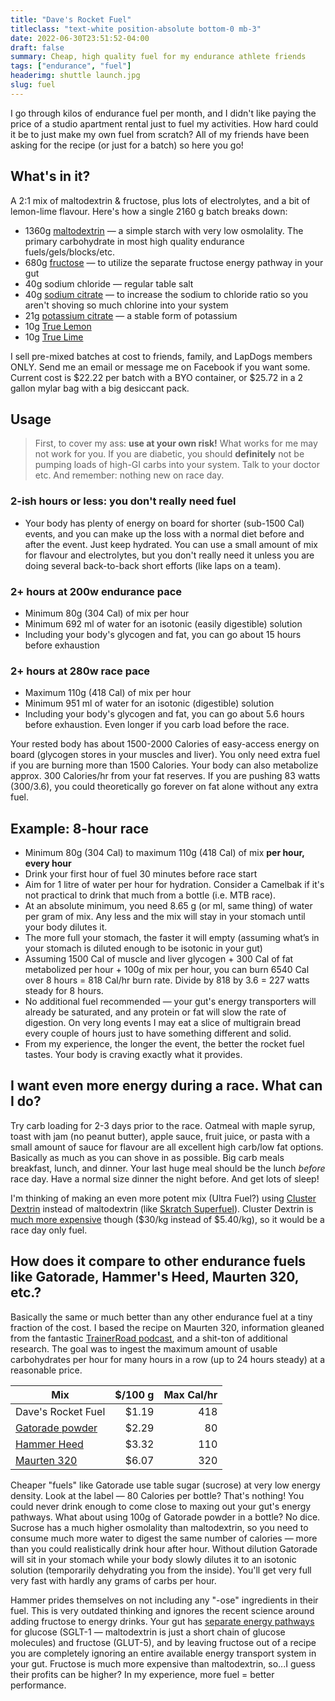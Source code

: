 ```yaml
---
title: "Dave's Rocket Fuel"
titleclass: "text-white position-absolute bottom-0 mb-3"
date: 2022-06-30T23:51:52-04:00
draft: false
summary: Cheap, high quality fuel for my endurance athlete friends
tags: ["endurance", "fuel"]
headerimg: shuttle launch.jpg
slug: fuel
---
```


I go through kilos of endurance fuel per month, and I didn't like paying the price of a studio apartment rental just to fuel my activities. How hard could it be to just make my own fuel from scratch? All of my friends have been asking for the recipe (or just for a batch) so here you go!

## What's in it?

A 2:1 mix of maltodextrin & fructose, plus lots of electrolytes, and a bit of lemon-lime flavour. Here's how a single 2160 g batch breaks down:

- 1360g [maltodextrin](https://torontobrewing.ca/products/maltodextrin-20de-50-lb) — a simple starch with very low osmolality. The primary carbohydrate in most high quality endurance fuels/gels/blocks/etc.
- 680g [fructose](https://www.walmart.ca/en/ip/NOW-Foods-NOW-Real-Food-Fructose-Fruit-Sugar-3-lbs/54T09F86R2MC) — to utilize the separate fructose energy pathway in your gut
- 40g sodium chloride — regular table salt
- 40g [sodium citrate](https://www.amazon.ca/gp/product/B09DTPGBY4/) — to increase the sodium to chloride ratio so you aren't shoving so much chlorine into your system
- 21g [potassium citrate](https://www.amazon.ca/gp/product/B09P9KN21Q/) — a stable form of potassium
- 10g [True Lemon](https://www.amazon.ca/gp/product/B004AMMPMU/)
- 10g [True Lime](https://www.amazon.ca/gp/product/B004AMHIJU/)

I sell pre-mixed batches at cost to friends, family, and LapDogs members ONLY. Send me an email or message me on Facebook if you want some. Current cost is $22.22 per batch with a BYO container, or $25.72 in a 2 gallon mylar bag with a big desiccant pack.


## Usage

> First, to cover my ass: **use at your own risk!** What works for me may not work for you. If you are diabetic, you should **definitely** not be pumping loads of high-GI carbs into your system. Talk to your doctor etc. And remember: nothing new on race day.

### 2-ish hours or less: you don't really need fuel
- Your body has plenty of energy on board for shorter (sub-1500 Cal) events, and you can make up the loss with a normal diet before and after the event. Just keep hydrated. You can use a small amount of mix for flavour and electrolytes, but you don't really need it unless you are doing several back-to-back short efforts (like laps on a team).
### 2+ hours at 200w endurance pace
- Minimum 80g (304 Cal) of mix per hour
- Minimum 692 ml of water for an isotonic (easily digestible) solution
- Including your body's glycogen and fat, you can go about 15 hours before exhaustion
### 2+ hours at 280w race pace
- Maximum 110g (418 Cal) of mix per hour
- Minimum 951 ml of water for an isotonic (digestible) solution
- Including your body's glycogen and fat, you can go about 5.6 hours before exhaustion. Even longer if you carb load before the race.

Your rested body has about 1500-2000 Calories of easy-access energy on board (glycogen stores in your muscles and liver). You only need extra fuel if you are burning more than 1500 Calories. Your body can also metabolize approx. 300 Calories/hr from your fat reserves. If you are pushing 83 watts (300/3.6), you could theoretically go forever on fat alone without any extra fuel.

## Example: 8-hour race

- Minimum 80g (304 Cal) to maximum 110g (418 Cal) of mix **per hour, every hour**
- Drink your first hour of fuel 30 minutes before race start
- Aim for 1 litre of water per hour for hydration. Consider a Camelbak if it's not practical to drink that much from a bottle (i.e. MTB race).
- At an absolute minimum, you need 8.65 g (or ml, same thing) of water per gram of mix. Any less and the mix will stay in your stomach until your body dilutes it.
- The more full your stomach, the faster it will empty (assuming what’s in your stomach is diluted enough to be isotonic in your gut)
- Assuming 1500 Cal of muscle and liver glycogen + 300 Cal of fat metabolized per hour + 100g of mix per hour, you can burn 6540 Cal over 8 hours = 818 Cal/hr burn rate. Divide by 818 by 3.6 = 227 watts steady for 8 hours.
- No additional fuel recommended — your gut's energy transporters will already be saturated, and any protein or fat will slow the rate of digestion. On very long events I may eat a slice of multigrain bread every couple of hours just to have something different and solid.
- From my experience, the longer the event, the better the rocket fuel tastes. Your body is craving exactly what it provides.

## I want even more energy during a race. What can I do?

Try carb loading for 2-3 days prior to the race. Oatmeal with maple syrup, toast with jam (no peanut butter), apple sauce, fruit juice, or pasta with a small amount of sauce for flavour are all excellent high carb/low fat options. Basically as much as you can shove in as possible. Big carb meals breakfast, lunch, and dinner. Your last huge meal should be the lunch *before* race day. Have a normal size dinner the night before. And get lots of sleep!

I'm thinking of making an even more potent mix (Ultra Fuel?) using [Cluster Dextrin](https://www.glico.com/nutrition/en/product/finechemical/cdextrin/) instead of maltodextrin (like [Skratch Superfuel](https://www.skratchlabs.com/products/sport-superfuel-drink-mix?variant=32202964697159)). Cluster Dextrin is [much more expensive](https://canadianprotein.com/products/highly-branched-cyclic-dextrin?variant=31453480058927) though ($30/kg instead of $5.40/kg), so it would be a race day only fuel.

## How does it compare to other endurance fuels like Gatorade, Hammer's Heed, Maurten 320, etc.?

Basically the same or much better than any other endurance fuel at a tiny fraction of the cost. I based the recipe on Maurten 320, information gleaned from the fantastic [TrainerRoad podcast](https://www.trainerroad.com/podcast/), and a shit-ton of additional research. The goal was to ingest the maximum amount of usable carbohydrates per hour for many hours in a row (up to 24 hours steady) at a reasonable price.

| Mix              | $/100 g | Max Cal/hr |
| ---------------- | -------:| -----:|
| Dave's Rocket Fuel | $1.19 | 418 |
| [Gatorade powder](https://www.amazon.ca/Gatorade-Thirst-Quencher-Powder-Glacier/dp/B0052HV6EU/) | $2.29 | 80 |
| [Hammer Heed](https://hammernutrition.ca/collections/fuels-recovery/products/heed-lemon-lime?variant=32362912940113) | $3.32 | 110 |
| [Maurten 320](https://ca.shop.runningroom.com/en_ca/maurten-drink-mix-320-box-of-14.html) | $6.07 | 320 |

Cheaper "fuels" like Gatorade use table sugar (sucrose) at very low energy density. Look at the label — 80 Calories per bottle? That's nothing! You could never drink enough to come close to maxing out your gut's energy pathways. What about using 100g of Gatorade powder in a bottle? No dice. Sucrose has a much higher osmolality than maltodextrin, so you need to consume much more water to digest the same number of calories — more than you could realistically drink hour after hour. Without dilution Gatorade will sit in your stomach while your body slowly dilutes it to an isotonic solution (temporarily dehydrating you from the inside). You'll get very full very fast with hardly any grams of carbs per hour.

Hammer prides themselves on not including any "-ose" ingredients in their fuel. This is very outdated thinking and ignores the recent science around adding fructose to energy drinks. Your gut has [separate energy pathways](https://www.ncbi.nlm.nih.gov/pmc/articles/PMC4815417/) for glucose (SGLT-1 — maltodextrin is just a short chain of glucose molecules) and fructose (GLUT-5), and by leaving fructose out of a recipe you are completely ignoring an entire available energy transport system in your gut. Fructose is much more expensive than maltodextrin, so...I guess their profits can be higher? In my experience, more fuel = better performance.
